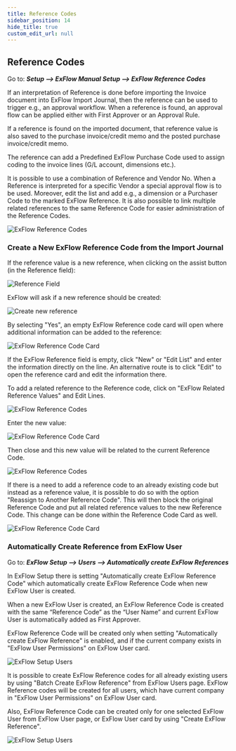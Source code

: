 ```yaml
---
title: Reference Codes
sidebar_position: 14
hide_title: true
custom_edit_url: null
---
```

## Reference Codes

Go to: ***Setup \--\> ExFlow Manual Setup \--\> ExFlow Reference
Codes***

If an interpretation of Reference is done before importing the Invoice document into ExFlow Import Journal, then the reference can be used to trigger e.g., an approval workflow. When a reference is found, an approval flow can be applied either with First Approver or an Approval Rule.

If a reference is found on the imported document, that reference value is also saved to the purchase invoice/credit memo and the posted purchase invoice/credit memo.

The reference can add a Predefined ExFlow Purchase Code used to assign coding to the invoice lines (G/L account, dimensions etc.).

It is possible to use a combination of Reference and Vendor No. When a Reference is interpreted for a specific Vendor a special approval flow is to be used. Moreover, edit the list and add e.g., a dimension or a Purchaser Code to the marked ExFlow Reference. It is also possible to link multiple related references to the same Reference Code for easier administration of the Reference Codes.

![ExFlow Reference Codes](@site/static/img/media/reference-codes-001.png)


### Create a New ExFlow Reference Code from the Import Journal

If the reference value is a new reference, when clicking on the assist button (in the Reference field):

![Reference Field](@site/static/img/media/reference-code-001.png)

ExFlow will ask if a new reference should be created:

![Create new reference](@site/static/img/media/reference-code-is-missing-001.png)

By selecting "Yes", an empty ExFlow Reference code card will open where additional information can be added to the reference:

![ExFlow Reference Code Card](@site/static/img/media/reference-code-002.png)

If the ExFlow Reference field is empty, click "New" or "Edit List" and enter the information directly on the line. An alternative route is to click "Edit" to open the reference card and edit the information there.

To add a related reference to the Reference code, click on "ExFlow Related Reference Values" and Edit Lines.

![ExFlow Reference Codes](@site/static/img/media/reference-codes-002.png)

Enter the new value:

![ExFlow Reference Code Card](@site/static/img/media/reference-code-003-related-reference-values.png)

Then close and this new value will be related to the current Reference Code.

![ExFlow Reference Codes](@site/static/img/media/reference-codes-003.png)

If there is a need to add a reference code to an already existing code but instead as a reference value, it is possible to do so with the option "Reassign to Another Reference Code". This will then block the original Reference Code and put all related reference values to the new Reference Code. This change can be done within the Reference Code Card as well.

![ExFlow Reference Code Card](@site/static/img/media/reference-codes-004.png)


### Automatically Create Reference from ExFlow User
Go to: ***ExFlow Setup --> Users --> Automatically create ExFlow References***

In ExFlow Setup there is setting "Automatically create ExFlow Reference Code" which automatically create ExFlow Reference Code when new ExFlow User is created.

When a new ExFlow User is created, an ExFlow Reference Code is created with the same “Reference Code” as the “User Name” and current ExFlow User is automatically added as First Approver.

ExFlow Reference Code will be created only when setting "Automatically create ExFlow Reference" is enabled, and if the current company exists in "ExFlow User Permissions" on ExFlow User card.

![ExFlow Setup Users](@site/static/img/media/exflow-setup-users-002.png)

It is possible to create ExFlow Reference codes for all already existing users by using "Batch Create ExFlow Reference" from ExFlow Users page. ExFlow Reference codes will be created for all users, which have current company in "ExFlow User Permissions" on ExFlow User card.

Also, ExFlow Reference Code can be created only for one selected ExFlow User from ExFlow User page, or ExFlow User card by using "Create ExFlow Reference".

![ExFlow Setup Users](@site/static/img/media/exflow-users-002.png)
